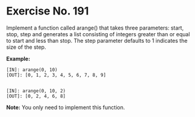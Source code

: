 # Exercise No. 191

Implement a function called arange() that takes three parameters: start, stop, step and generates a list consisting of integers greater than or equal to start and less than stop. The step parameter defaults to 1 indicates the size of the step.


**Example:**


    [IN]: arange(0, 10)
    [OUT]: [0, 1, 2, 3, 4, 5, 6, 7, 8, 9]


    [IN]: arange(0, 10, 2)
    [OUT]: [0, 2, 4, 6, 8]


**Note:** You only need to implement this function.